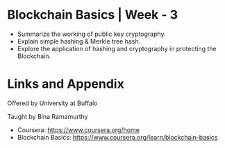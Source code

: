 # Blockchain Basics | Week - 3

* Summarize the working of public key cryptography.
* Explain simple hashing & Merkle tree hash.
* Explore the application of hashing and cryptography in protecting the Blockchain.

Links and Appendix
========================================================
Offered by University at Buffalo

Taught by Bina Ramamurthy


- Coursera: https://www.coursera.org/home
- Blockchain Basics: https://www.coursera.org/learn/blockchain-basics

